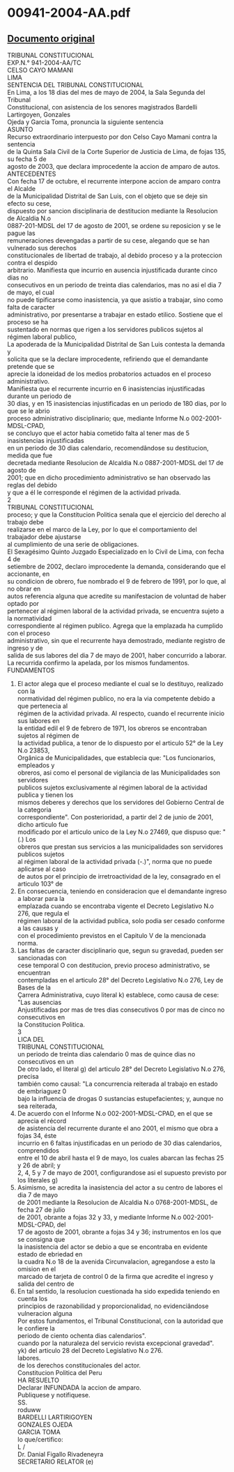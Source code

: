 
00941-2004-AA.pdf
=================
  
[Documento original](https://tc.gob.pe/jurisprudencia/2004/00941-2004-AA.pdf)  
---  
TRIBUNAL CONSTITUCIONAL  
EXP.N.° 941-2004-AA/TC  
CELSO CAYO MAMANI  
LIMA  
SENTENCIA DEL TRIBUNAL CONSTITUCIONAL  
En Lima, a los 18 dias del mes de mayo de 2004, la Sala Segunda del Tribunal  
Constitucional, con asistencia de los senores magistrados Bardelli Lartirgoyen, Gonzales  
Ojeda y Garcia Toma, pronuncia la siguiente sentencia  
ASUNTO  
Recurso extraordinario interpuesto por don Celso Cayo Mamani contra la sentencia  
de la Quinta Sala Civil de la Corte Superior de Justicia de Lima, de fojas 135, su fecha 5 de  
agosto de 2003, que declara improcedente la accion de amparo de autos.  
ANTECEDENTES  
Con fecha 17 de octubre, el recurrente interpone accion de amparo contra el Alcalde  
de la Municipalidad Distrital de San Luis, con el objeto que se deje sin efecto su cese,  
dispuesto por sancion disciplinaria de destitucion mediante la Resolucion de Alcaldia N.o  
0887-201-MDSL del 17 de agosto de 2001, se ordene su reposicion y se le pague las  
remuneraciones devengadas a partir de su cese, alegando que se han vulnerado sus derechos  
constitucionales de libertad de trabajo, al debido proceso y a la proteccion contra el despido  
arbitrario. Manifiesta que incurrio en ausencia injustificada durante cinco dias no  
consecutivos en un periodo de treinta dias calendarios, mas no asi el dia 7 de mayo, el cual  
no puede tipificarse como inasistencia, ya que asistio a trabajar, sino como falta de caracter  
administrativo, por presentarse a trabajar en estado etilico. Sostiene que el proceso se ha  
sustentado en normas que rigen a los servidores publicos sujetos al régimen laboral publico,  
La apoderada de la Municipalidad Distrital de San Luis contesta la demanda y  
solicita que se la declare improcedente, refiriendo que el demandante pretende que se  
aprecie la idoneidad de los medios probatorios actuados en el proceso administrativo.  
Manifiesta que el recurrente incurrio en 6 inasistencias injustificadas durante un periodo de  
30 dias, y en 15 inasistencias injustificadas en un periodo de 180 dias, por lo que se le abrio  
proceso administrativo disciplinario; que, mediante Informe N.o 002-2001-MDSL-CPAD,  
se concluyo que el actor habia cometido falta al tener mas de 5 inasistencias injustificadas  
en un periodo de 30 dias calendario, recomendândose su destitucion, medida que fue  
decretada mediante Resolucion de Alcaldia N.o 0887-2001-MDSL del 17 de agosto de  
2001; que en dicho procedimiento administrativo se han observado las reglas del debido  
y que a él le corresponde el régimen de la actividad privada.  
2  
TRIBUNAL CONSTITUCIONAL  
proceso; y que la Constitucion Politica senala que el ejercicio del derecho al trabajo debe  
realizarse en el marco de la Ley, por lo que el comportamiento del trabajador debe ajustarse  
al cumplimiento de una serie de obligaciones.  
El Sexagésimo Quinto Juzgado Especializado en lo Civil de Lima, con fecha 4 de  
setiembre de 2002, declaro improcedente la demanda, considerando que el accionante, en  
su condicion de obrero, fue nombrado el 9 de febrero de 1991, por lo que, al no obrar en  
autos referencia alguna que acredite su manifestacion de voluntad de haber optado por  
pertenecer al régimen laboral de la actividad privada, se encuentra sujeto a la normatividad  
correspondiente al régimen publico. Agrega que la emplazada ha cumplido con el proceso  
administrativo, sin que el recurrente haya demostrado, mediante registro de ingreso y de  
salida de sus labores del dia 7 de mayo de 2001, haber concurrido a laborar.  
La recurrida confirmo la apelada, por los mismos fundamentos.  
FUNDAMENTOS  
1. El actor alega que el proceso mediante el cual se lo destituyo, realizado con la  
normatividad del régimen publico, no era la via competente debido a que pertenecia al  
régimen de la actividad privada. Al respecto, cuando el recurrente inicio sus labores en  
la entidad edil el 9 de febrero de 1971, los obreros se encontraban sujetos al régimen de  
la actividad publica, a tenor de lo dispuesto por el articulo 52° de la Ley N.o 23853,  
Orgânica de Municipalidades, que establecia que: "Los funcionarios, empleados y  
obreros, asi como el personal de vigilancia de las Municipalidades son servidores  
publicos sujetos exclusivamente al régimen laboral de la actividad publica y tienen los  
mismos deberes y derechos que los servidores del Gobierno Central de la categoria  
correspondiente". Con posterioridad, a partir del 2 de junio de 2001, dicho articulo fue  
modificado por el articulo unico de la Ley N.o 27469, que dispuso que: "(.) Los  
obreros que prestan sus servicios a las municipalidades son servidores publicos sujetos  
al régimen laboral de la actividad privada (-.)", norma que no puede aplicarse al caso  
de autos por el principio de irretroactividad de la ley, consagrado en el articulo 103° de  
2. En consecuencia, teniendo en consideracion que el demandante ingreso a laborar para la  
emplazada cuando se encontraba vigente el Decreto Legislativo N.o 276, que regula el  
régimen laboral de la actividad publica, solo podia ser cesado conforme a las causas y  
con el procedimiento previstos en el Capitulo V de la mencionada norma.  
3. Las faltas de caracter disciplinario que, segun su gravedad, pueden ser sancionadas con  
cese temporal O con destitucion, previo proceso administrativo, se encuentran  
contempladas en el articulo 28° del Decreto Legislativo N.o 276, Ley de Bases de la  
Çarrera Administrativa, cuyo literal k) establece, como causa de cese: "Las ausencias  
Anjustificadas por mas de tres dias consecutivos 0 por mas de cinco no consecutivos en  
la Constitucion Politica.  
3  
LICA DEL  
TRIBUNAL CONSTITUCIONAL  
un periodo de treinta dias calendario 0 mas de quince dias no consecutivos en un  
De otro lado, el literal g) del articulo 28° del Decreto Legislativo N.o 276, precisa  
también como causal: "La concurrencia reiterada al trabajo en estado de embriaguez 0  
bajo la influencia de drogas 0 sustancias estupefacientes; y, aunque no sea reiterada,  
4. De acuerdo con el Informe N.o 002-2001-MDSL-CPAD, en el que se aprecia el récord  
de asistencia del recurrente durante el ano 2001, el mismo que obra a fojas 34, éste  
incurrio en 6 faltas injustificadas en un periodo de 30 dias calendarios, comprendidos  
entre el 10 de abril hasta el 9 de mayo, los cuales abarcan las fechas 25 y 26 de abril; y  
2, 4, 5 y 7 de mayo de 2001, configurandose asi el supuesto previsto por los literales g)  
5. Asimismo, se acredita la inasistencia del actor a su centro de labores el dia 7 de mayo  
de 2001 mediante la Resolucion de Alcaldia N.o 0768-2001-MDSL, de fecha 27 de julio  
de 2001, obrante a fojas 32 y 33, y mediante Informe N.o 002-2001-MDSL-CPAD, del  
17 de agosto de 2001, obrante a fojas 34 y 36; instrumentos en los que se consigna que  
la inasistencia del actor se debio a que se encontraba en evidente estado de ebriedad en  
la cuadra N.o 18 de la avenida Circunvalacion, agregandose a esto la omision en el  
marcado de tarjeta de control 0 de la firma que acredite el ingreso y salida del centro de  
6. En tal sentido, la resolucion cuestionada ha sido expedida teniendo en cuenta los  
principios de razonabilidad y proporcionalidad, no evidenciândose vulneracion alguna  
Por estos fundamentos, el Tribunal Constitucional, con la autoridad que le confiere la  
periodo de ciento ochenta dias calendarios".  
cuando por la naturaleza del servicio revista excepcional gravedad".  
yk) del articulo 28 del Decreto Legislativo N.o 276.  
labores.  
de los derechos constitucionales del actor.  
Constitucion Politica del Peru  
HA RESUELTO  
Declarar INFUNDADA la accion de amparo.  
Publiquese y notifiquese.  
SS.  
roduww  
BARDELLI LARTIRIGOYEN  
GONZALES OJEDA  
GARCIA TOMA  
lo que/certifico:  
L /  
Dr. Danial Figallo Rivadeneyra  
SECRETARIO RELATOR (e)